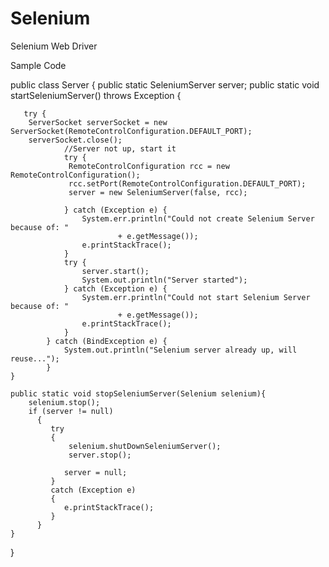 Selenium
========

Selenium Web Driver 




Sample Code



public class Server {
    public static SeleniumServer server;
    public static void startSeleniumServer() throws Exception {

       try {
	    ServerSocket serverSocket = new ServerSocket(RemoteControlConfiguration.DEFAULT_PORT);
	    serverSocket.close();
	            //Server not up, start it
	            try {
	             RemoteControlConfiguration rcc = new RemoteControlConfiguration();
	             rcc.setPort(RemoteControlConfiguration.DEFAULT_PORT);
	             server = new SeleniumServer(false, rcc);

	            } catch (Exception e) {
	                System.err.println("Could not create Selenium Server because of: "
	                        + e.getMessage());
	                e.printStackTrace();
	            }
	            try {
	            	server.start();
	            	System.out.println("Server started");
	            } catch (Exception e) {
	                System.err.println("Could not start Selenium Server because of: "
	                        + e.getMessage());
	                e.printStackTrace();
	            }
	        } catch (BindException e) {
	            System.out.println("Selenium server already up, will reuse...");
	        }
	}

	public static void stopSeleniumServer(Selenium selenium){
		selenium.stop();
		if (server != null)
	      {
	         try
	         {
	        	 selenium.shutDownSeleniumServer();
	        	 server.stop();

	            server = null;
	         }
	         catch (Exception e)
	         {
	            e.printStackTrace();
	         }
	      }
	}

}
